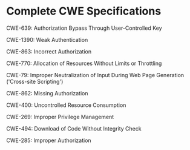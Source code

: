 

# Complete CWE Specifications

CWE-639: Authorization Bypass Through User-Controlled Key

CWE-1390: Weak Authentication

CWE-863: Incorrect Authorization

CWE-770: Allocation of Resources Without Limits or Throttling

CWE-79: Improper Neutralization of Input During Web Page Generation ('Cross-site Scripting')

CWE-862: Missing Authorization

CWE-400: Uncontrolled Resource Consumption

CWE-269: Improper Privilege Management

CWE-494: Download of Code Without Integrity Check

CWE-285: Improper Authorization